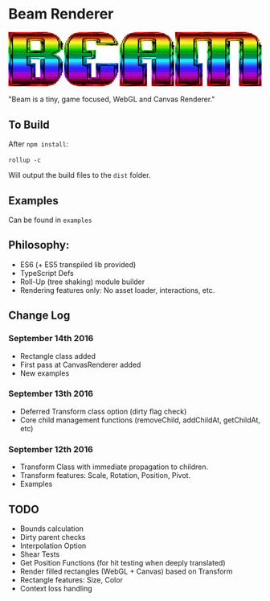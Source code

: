# Beam Renderer

![beam](logo.png)

"Beam is a tiny, game focused, WebGL and Canvas Renderer."

## To Build

After `npm install`:

`rollup -c`

Will output the build files to the `dist` folder.

## Examples

Can be found in `examples`

## Philosophy:

* ES6 (+ ES5 transpiled lib provided)
* TypeScript Defs
* Roll-Up (tree shaking) module builder
* Rendering features only: No asset loader, interactions, etc.

## Change Log

### September 14th 2016

* Rectangle class added
* First pass at CanvasRenderer added
* New examples

### September 13th 2016

* Deferred Transform class option (dirty flag check)
* Core child management functions (removeChild, addChildAt, getChildAt, etc)

### September 12th 2016

* Transform Class with immediate propagation to children.
* Transform features: Scale, Rotation, Position, Pivot.
* Examples

## TODO

* Bounds calculation
* Dirty parent checks
* Interpolation Option
* Shear Tests
* Get Position Functions (for hit testing when deeply translated)
* Render filled rectangles (WebGL + Canvas) based on Transform
* Rectangle features: Size, Color
* Context loss handling
